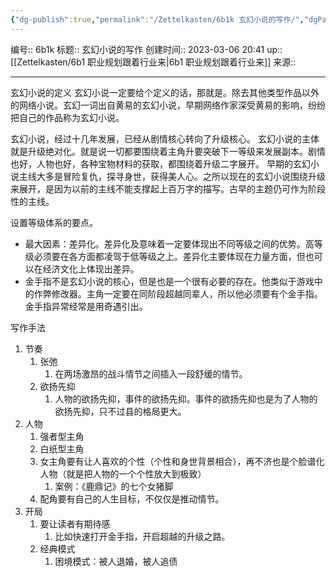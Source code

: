 ```yaml
---
{"dg-publish":true,"permalink":"/Zettelkasten/6b1k 玄幻小说的写作/","dgPassFrontmatter":true}
---
```


编号:: 6b1k
标题:: 玄幻小说的写作
创建时间:: 2023-03-06 20:41
up:: [[Zettelkasten/6b1 职业规划跟着行业来\|6b1 职业规划跟着行业来]]
来源:: 

---
玄幻小说的定义
玄幻小说一定要给个定义的话，那就是。除去其他类型作品以外的网络小说。玄幻一词出自黄易的玄幻小说，早期网络作家深受黄易的影响，纷纷把自己的作品称为玄幻小说。

玄幻小说，经过十几年发展，已经从剧情核心转向了升级核心。
玄幻小说的主体就是升级绝对化。就是说一切都要围绕着主角升要突破下一等级来发展副本。剧情也好，人物也好，各种宝物材料的获取，都围绕着升级二字展开。
早期的玄幻小说主线大多是冒险复仇，探寻身世，获得美人心。之所以现在的玄幻小说围绕升级来展开，是因为以前的主线不能支撑起上百万字的描写。古早的主题仍可作为阶段性的主线。

设置等级体系的要点。
- 最大因素：差异化。差异化及意味着一定要体现出不同等级之间的优势。高等级必须要在各方面都凌驾于低等级之上。差异化主要体现在力量方面，但也可以在经济文化上体现出差异。
- 金手指不是玄幻小说的核心，但是也是一个很有必要的存在。他类似于游戏中的作弊修改器。主角一定要在同阶段超越同辈人，所以他必须要有个金手指。金手指异常经常是用奇遇引出。

写作手法
1. 节奏
	1. 张弛
		1. 在两场激昂的战斗情节之间插入一段舒缓的情节。
	2. 欲扬先抑
		1. 人物的欲扬先抑，事件的欲扬先抑。事件的欲扬先抑也是为了人物的欲扬先抑，只不过县的格局更大。
2. 人物
	1. 强者型主角
	2. 白纸型主角
	3. 女主角要有让人喜欢的个性（个性和身世背景相合），再不济也是个脸谱化人物（就是把人物的一个个性放大到极致）
		1. 案例：《鹿鼎记》的七个女猪脚
	4. 配角要有自己的人生目标，不仅仅是推动情节。
3. 开局
	1. 要让读者有期待感
		1. 比如快速打开金手指，开启超越的升级之路。
	2. 经典模式
		1. 困境模式：被人退婚，被人追债